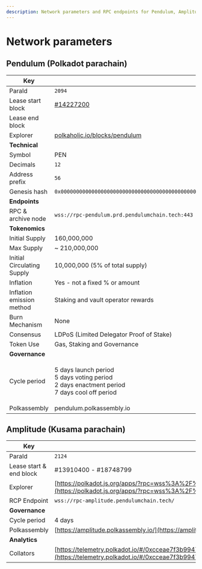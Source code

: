 ```yaml
---
description: Network parameters and RPC endpoints for Pendulum, Amplitude, and Foucoco
---
```


# Network parameters

## Pendulum (Polkadot parachain)

| Key                        | Value                                                                                                                                                                                                    |
| -------------------------- | -------------------------------------------------------------------------------------------------------------------------------------------------------------------------------------------------------- |
| ParaId                     | `2094`                                                                                                                                                                                                   |
| Lease start block          | [#14227200](https://polkadot.subscan.io/block/14227200)                                                                                                                                                  |
| Lease end block            |                                                                                                                                                                                                          |
| Explorer                   | [polkaholic.io/blocks/pendulum](https://polkaholic.io/blocks/pendulum)                                                                                                                                   |
| **Technical**              |                                                                                                                                                                                                          |
| Symbol                     | PEN                                                                                                                                                                                                      |
| Decimals                   | `12`                                                                                                                                                                                                     |
| Address prefix             | `56`                                                                                                                                                                                                     |
| Genesis hash               | `0x00000000000000000000000000000000000000000000000000000000000000000081f7716029f03ee0bbc13213c77da9fad18273dd737031a6ddc90cd4161a123003170a2e7597b7b7e3d84c05391d139a62b157e78786d8c082f29dcf4c11131400` |
| **Endpoints**              |                                                                                                                                                                                                          |
| RPC & archive node         | `wss://rpc-pendulum.prd.pendulumchain.tech:443`                                                                                                                                                          |
| **Tokenomics**             |                                                                                                                                                                                                          |
| Initial Supply             | 160,000,000                                                                                                                                                                                              |
| Max Supply                 | \~ 210,000,000                                                                                                                                                                                           |
| Initial Circulating Supply | 10,000,000 (5% of total supply)                                                                                                                                                                          |
| Inflation                  | Yes - not a fixed % or amount                                                                                                                                                                            |
| Inflation emission method  | Staking and vault operator rewards                                                                                                                                                                       |
| Burn Mechanism             | None                                                                                                                                                                                                     |
| Consensus                  | LDPoS (Limited Delegator Proof of Stake)                                                                                                                                                                 |
| Token Use                  | Gas, Staking and Governance                                                                                                                                                                              |
| **Governance**             |                                                                                                                                                                                                          |
| Cycle period               | <p>5 days launch period<br>5 days voting period<br>2 days enactment period<br>7 days cool off period</p>                                                                                                 |
| Polkassembly               | pendulum.polkassembly.io                                                                                                                                                                                 |

## Amplitude (Kusama parachain)

| Key                     | Value                                                                                                                                                                                                    |
| ----------------------- | -------------------------------------------------------------------------------------------------------------------------------------------------------------------------------------------------------- |
| ParaId                  | `2124`                                                                                                                                                                                                   |
| Lease start & end block | #13910400 - #18748799                                                                                                                                                                                    |
| Explorer                | [https://polkadot.js.org/apps/?rpc=wss%3A%2F%2Fpencol-kus-01.pendulumchain.tech%3A443#/explorer](https://polkadot.js.org/apps/?rpc=wss%3A%2F%2Fpencol-kus-01.pendulumchain.tech%3A443#/explorer)         |
| RCP Endpoint            | `wss://rpc-amplitude.pendulumchain.tech/`                                                                                                                                                                |
| **Governance**          |                                                                                                                                                                                                          |
| Cycle period            | 4 days                                                                                                                                                                                                   |
| Polkassembly            | [https://amplitude.polkassembly.io/](https://amplitude.polkassembly.io/)                                                                                                                                 |
| **Analytics**           |                                                                                                                                                                                                          |
| Collators               | [https://telemetry.polkadot.io/#/0xcceae7f3b9947cdb67369c026ef78efa5f34a08fe5808d373c04421ecf4f1aaf](https://telemetry.polkadot.io/#/0xcceae7f3b9947cdb67369c026ef78efa5f34a08fe5808d373c04421ecf4f1aaf) |



